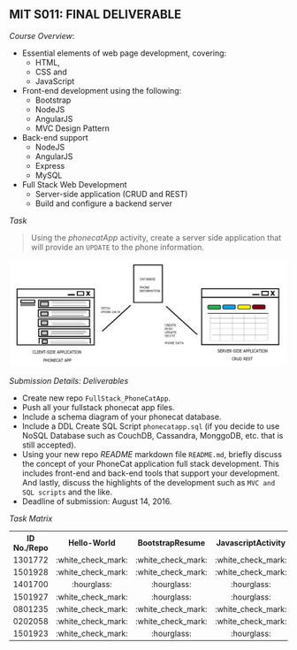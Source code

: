 ## MIT S011: FINAL DELIVERABLE

_Course Overview_:

 * Essential elements of web page development, covering:
 	* HTML,
 	* CSS and
 	* JavaScript
 * Front-end development using the following: 	
 	* Bootstrap
 	* NodeJS
 	* AngularJS
 	* MVC Design Pattern
 * Back-end support
 	* NodeJS
 	* AngularJS
 	* Express
 	* MySQL
 * Full Stack Web Development
 	* Server-side application (CRUD and REST)
 	* Build and configure a backend server

_Task_

>Using the _phonecatApp_ activity, create a server side application that will provide an ```UPDATE``` to the phone information.


![fullstack](https://github.com/clydeatuic/angularjsbasics/blob/master/fullstack.png?raw=true)


_Submission Details: Deliverables_

 * Create new repo ```FullStack_PhoneCatApp```.
 * Push all your fullstack phonecat app files.
 * Include a schema diagram of your phonecat database.
 * Include a DDL Create SQL Script ```phonecatapp.sql``` (if you decide to use NoSQL Database such as CouchDB, Cassandra, MonggoDB, etc. that is still accepted).
 * Using your new repo _README_ markdown file ```README.md```, briefly discuss the concept of your PhoneCat application full stack development. This includes front-end and back-end tools that support your development. And lastly, discuss the highlights of the development such as ```MVC and SQL scripts``` and the like.
 * Deadline of submission: August 14, 2016.

_Task Matrix_

<table>
	<tr>
    <th>ID No./Repo</th>
    <th>Hello-World</th>
    <th>BootstrapResume</th>
    <th>JavascriptActivity</th>
    <th>AngularJSPhonecat</th>
    <th>FullStack_PhoneCatApp</th>
    </tr>
    <tr>
    <td align="center">1301772<!--DIONALDO,GLESTER--></td>
    <td align="center">:white_check_mark:</td>
    <td align="center">:white_check_mark:</td>
    <td align="center">:white_check_mark:</td>
    <td align="center">:hourglass:</td>
    <td align="center">:hourglass:</td>
    </tr>
    <tr>
    <td align="center">1501928<!--LASCO,CINDY--></td>
    <td align="center">:white_check_mark:</td>
    <td align="center">:white_check_mark:</td>
    <td align="center">:white_check_mark:</td>
    <td align="center">:white_check_mark:</td>
    <td align="center">:hourglass:</td>
    </tr>   
    <tr>
    <td align="center">1401700<!--MOCOY,JEFFREY--></td>
    <td align="center">:hourglass:</td>
    <td align="center">:hourglass:</td>
    <td align="center">:hourglass:</td>
    <td align="center">:hourglass:</td>
    <td align="center">:hourglass:</td>
    </tr>    
    <tr>
    <td align="center">1501927<!--PALMIANO,DANVER--></td>
    <td align="center">:white_check_mark:</td>
    <td align="center">:hourglass:</td>
    <td align="center">:hourglass:</td>
    <td align="center">:hourglass:</td>
    <td align="center">:hourglass:</td>
    </tr>
    <tr>
    <td align="center">0801235<!--RIVERA,KEVIN--></td>
    <td align="center">:white_check_mark:</td>
    <td align="center">:white_check_mark:</td>
    <td align="center">:white_check_mark:</td>
    <td align="center">:white_check_mark:</td>
    <td align="center">:hourglass:</td>
    </tr>    
    <tr>
    <td align="center">0202058<!--SANTIAGO,EDUARDO--></td>
    <td align="center">:white_check_mark:</td>
    <td align="center">:white_check_mark:</td>
    <td align="center">:white_check_mark:</td>
    <td align="center">:white_check_mark:</td>
    <td align="center">:hourglass:</td>
    </tr>    
    <tr>
    <td align="center">1501923<!--TALEON,REYMAR--></td>
    <td align="center">:white_check_mark:</td>
    <td align="center">:hourglass:</td>
    <td align="center">:hourglass:</td>
    <td align="center">:hourglass:</td>
    <td align="center">:hourglass:</td>
    </tr>    
</table>
